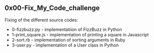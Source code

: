 ## 0x00-Fix_My_Code_challenge
Fixing of the different source codes:
* 0-fizzbuzz.py - implementatiion of FizzBuzz in Python
* 1-print_square.js - implementation of printing a square in Javascript
* 2-sort.rb - implementation of sorting arguments in Ruby
* 3-user.py - implementation of a User class in Python 
